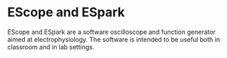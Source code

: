 # EScope and ESpark

EScope and ESpark are a software oscilloscope and function generator
aimed at electrophysiology. The software is intended to be useful
both in classroom and in lab settings.
